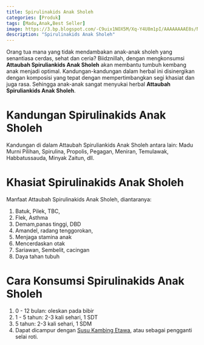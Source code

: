```yaml
---
title: Spirulinakids Anak Sholeh
categories: [Produk]
tags: [Madu,Anak,Best Seller]
image: https://3.bp.blogspot.com/-C9uix1NOX5M/Xq-Y4U8m1pI/AAAAAAAAE8s/NfnvG9DL4sIUbRIfspWVVzSjmZKTv68zACPcBGAsYHg/s1600/202004-produk-spirulinakids-thumb-opt.png
description: "Spirulinakids Anak Sholeh"
---
```


<div class="paraph">Orang tua mana yang tidak mendambakan anak-anak sholeh yang senantiasa cerdas, sehat dan ceria? Biidznillah, dengan mengkonsumsi <b>Attaubah Spiruliankids Anak Sholeh</b> akan membantu tumbuh kembang anak menjadi optimal. Kandungan-kandungan dalam herbal ini disinergikan dengan komposisi yang tepat dengan mempertimbangkan segi khasiat dan juga rasa. Sehingga anak-anak sangat menyukai herbal <b>Attaubah Spiruliankids Anak Sholeh</b>.</div>

<h1>Kandungan Spirulinakids Anak Sholeh</h1>

<div class="paraph">Kandungan di dalam Attaubah Spiruliankids Anak Sholeh antara lain: Madu Murni Pilihan, Spirulina, Propolis, Pegagan, Meniran, Temulawak, Habbatussauda, Minyak Zaitun, dll.</div>

<h1>Khasiat Spirulinakids Anak Sholeh</h1>

<div class="paraph">Manfaat Attaubah Spirulinakids Anak Sholeh, diantaranya:</div>

<ol><li>Batuk, Pilek, TBC,</li>
<li>Flek, Asthma</li>
<li>Demam,panas tinggi, DBD</li>
<li>Amandel, radang tenggorokan,</li>
<li>Menjaga stamina anak</li>
<li>Mencerdaskan otak</li>
<li>Sariawan, Sembelit, cacingan</li>
<li>Daya tahan tubuh</li></ol>

<h1>Cara Konsumsi Spirulinakids Anak Sholeh</h1>

<ol>
<li>0 - 12 bulan: oleskan pada bibir</li>
<li>1 - 5 tahun: 2-3 kali sehari, 1 SDT</li>
<li>5 tahun: 2-3 kali sehari, 1 SDM</li>
<li>Dapat dicampur dengan <a href="/posts/susu-kambing-etawa-nk5" title="Susu Kambing Etawa Organik Attaubah">Susu Kambing Etawa</a>, atau sebagai pengganti selai roti.